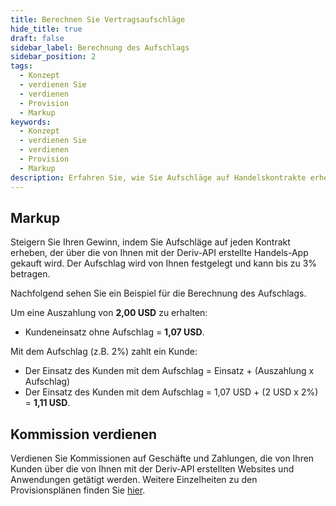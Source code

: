 ```yaml
---
title: Berechnen Sie Vertragsaufschläge
hide_title: true
draft: false
sidebar_label: Berechnung des Aufschlags
sidebar_position: 2
tags:
  - Konzept
  - verdienen Sie
  - verdienen
  - Provision
  - Markup
keywords:
  - Konzept
  - verdienen Sie
  - verdienen
  - Provision
  - Markup
description: Erfahren Sie, wie Sie Aufschläge auf Handelskontrakte erheben können, die Sie über Ihre Handels-App kaufen.
---
```


## Markup

Steigern Sie Ihren Gewinn, indem Sie Aufschläge auf jeden Kontrakt erheben, der über die von Ihnen mit der Deriv-API erstellte Handels-App gekauft wird. Der Aufschlag wird von Ihnen festgelegt und kann bis zu 3% betragen.

Nachfolgend sehen Sie ein Beispiel für die Berechnung des Aufschlags.

Um eine Auszahlung von **2,00 USD** zu erhalten:

- Kundeneinsatz ohne Aufschlag = **1,07 USD**.

Mit dem Aufschlag (z.B. 2%) zahlt ein Kunde:

- Der Einsatz des Kunden mit dem Aufschlag = Einsatz + (Auszahlung x Aufschlag)
- Der Einsatz des Kunden mit dem Aufschlag = 1,07 USD + (2 USD x 2%) = **1,11 USD**.

## Kommission verdienen

Verdienen Sie Kommissionen auf Geschäfte und Zahlungen, die von Ihren Kunden über die von Ihnen mit der Deriv-API erstellten Websites und Anwendungen getätigt werden. Weitere Einzelheiten zu den Provisionsplänen finden Sie [hier](https://www.deriv.com/partners/affiliate-ib).
